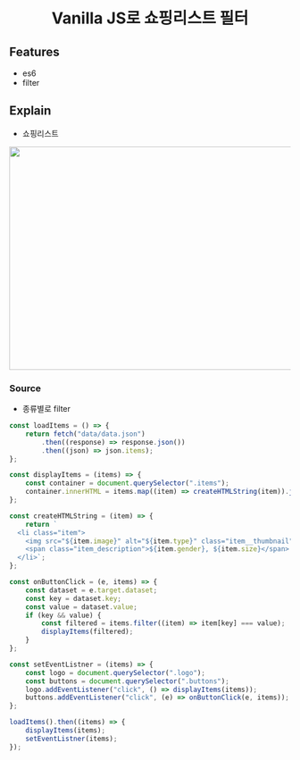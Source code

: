 <h1 align="center">Vanilla JS로 쇼핑리스트 필터</h1>

## Features
- es6
- filter

## Explain
 - 쇼핑리스트
 <p align="center">
   <img src="https://user-images.githubusercontent.com/45222982/102621683-43dcd800-4183-11eb-8498-1b890748e938.png" width="800" height="400"/>
</p>

### Source

- 종류별로 filter
```js
const loadItems = () => {
    return fetch("data/data.json")
        .then((response) => response.json())
        .then((json) => json.items);
};

const displayItems = (items) => {
    const container = document.querySelector(".items");
    container.innerHTML = items.map((item) => createHTMLString(item)).join("");
};

const createHTMLString = (item) => {
    return `
  <li class="item">
    <img src="${item.image}" alt="${item.type}" class="item__thumbnail">
    <span class="item_description">${item.gender}, ${item.size}</span>
  </li>`;
};

const onButtonClick = (e, items) => {
    const dataset = e.target.dataset;
    const key = dataset.key;
    const value = dataset.value;
    if (key && value) {
        const filtered = items.filter((item) => item[key] === value);
        displayItems(filtered);
    }
};

const setEventListner = (items) => {
    const logo = document.querySelector(".logo");
    const buttons = document.querySelector(".buttons");
    logo.addEventListener("click", () => displayItems(items));
    buttons.addEventListener("click", (e) => onButtonClick(e, items));
};

loadItems().then((items) => {
    displayItems(items);
    setEventListner(items);
});
```